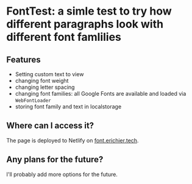 # FontTest: a simle test to try how different paragraphs look with different font famlilies

## Features

- Setting custom text to view
- changing font weight
- changing letter spacing
- changing font families: all Google Fonts are available and loaded via `WebFontLoader`
- storing font family and text in localstorage

## Where can I access it? 

The page is deployed to Netlify on [font.erichier.tech](https://font.erichier.tech). 

## Any plans for the future? 

I'll probably add more options for the future. 